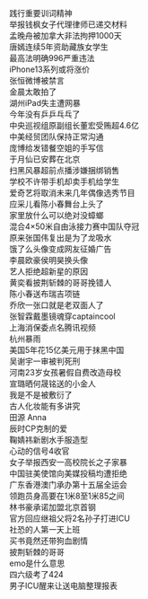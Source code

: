 践行重要训词精神  
举报钱枫女子代理律师已递交材料  
孟晚舟被加拿大非法拘押1000天  
唐嫣连续5年资助藏族女学生  
最高法明确996严重违法  
iPhone13系列或将涨价  
张恒微博被禁言  
金晨太敢拍了  
湖州iPad失主遭网暴  
今年没有乒乒乓乓了  
中央巡视组原副组长董宏受贿超4.6亿  
中美经贸团队保持正常沟通  
庞博给发错餐空姐的手写信  
于月仙已安葬在北京  
扫黑风暴超前点播涉嫌捆绑销售  
学校不许带手机却卖手机给学生  
爱奇艺将取消未来几年偶像选秀节目  
应采儿看陈小春舞台上头了  
家里放什么可以绝对没蟑螂  
混合4×50米自由泳接力赛中国队夺冠  
原来张国伟复出是为了龙吸水  
饿了么头像变成网友征婚广告  
李晨欧豪侯明昊换头像  
艺人拒绝超新星的原因  
黄奕看披荆斩棘的哥哥挽错人  
陈小春送布瑞吉项链  
乔欣一张口就是老双面人了  
张智霖戴墨镜魂穿captaincool  
上海消保委点名腾讯视频  
杭州暴雨  
美国5年花15亿美元用于抹黑中国  
吴谢宇一审被判死刑  
河南23岁女孩暑假自费改造母校  
宣璐晒何晟铭送的小金人  
我是不是被敷衍了  
古人化妆能有多讲究  
田源 Anna  
辰时CP克制的爱  
鞠婧祎新剧水手服造型  
心动的信号4收官  
女子举报西安一高校院长之子家暴  
中国驻美使馆向美媒投稿均遭拒绝  
广东香港澳门承办第十五届全运会  
领跑员身高要在1米8至1米85之间  
林书豪承诺加盟北京首钢  
官方回应继祖父将2名孙子打进ICU  
社恐的人第一天上班  
买书竟然还带狗血剧情  
披荆斩棘的哥哥  
emo是什么意思  
四六级考了424  
男子ICU醒来让送电脑整理报表  
